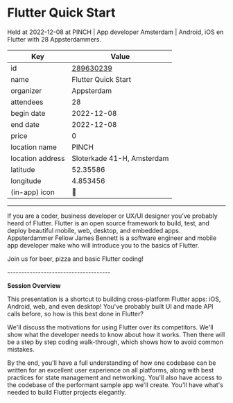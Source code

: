 #  Flutter Quick Start
Held at 2022-12-08 at PINCH | App developer Amsterdam | Android, iOS en Flutter with 28 Appsterdammers.
        
|Key|Value
|---|---|
|id|[289630239](https://www.meetup.com/appsterdam/events/289630239/)|
|name| Flutter Quick Start|
|organizer|Appsterdam|
|attendees|28|
|begin date|2022-12-08|
|end date|2022-12-08|
|price|0|
|location name|PINCH | App developer Amsterdam | Android, iOS en Flutter|
|location address|Sloterkade 41-H, Amsterdam|
|latitude|52.35586|
|longitude|4.853456|
|(in-app) icon|🚀|

---

If you are a coder, business developer or UX/UI designer you’ve probably heard of Flutter. Flutter is an open source framework to build, test, and deploy beautiful mobile, web, desktop, and embedded apps. Appsterdammer Fellow James Bennett is a software engineer and mobile app developer make who will introduce you to the basics of Flutter.

Join us for beer, pizza and basic Flutter coding!

\-\-\-\-\-\-\-\-\-\-\-\-\-\-\-\-\-\-\-\-\-\-\-\-\-\-\-\-\-\-\-\-\-\-\-\-\-

**Session Overview**

This presentation is a shortcut to building cross-platform Flutter apps: iOS, Android, web, and even desktop! You've probably built UI and made API calls before, so how is this best done in Flutter?

We'll discuss the motivations for using Flutter over its competitors. We'll show what the developer needs to know about how it works. Then there will be a step by step coding walk-through, which shows how to avoid common mistakes.

By the end, you'll have a full understanding of how one codebase can be written for an excellent user experience on all platforms, along with best practices for state management and networking. You'll also have access to the codebase of the performant sample app we'll create. You'll have what's needed to build Flutter projects elegantly.
